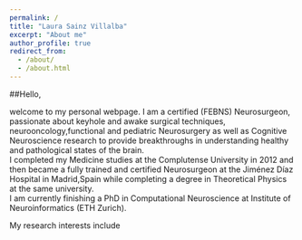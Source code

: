 ```yaml
---
permalink: /
title: "Laura Sainz Villalba" 
excerpt: "About me"
author_profile: true
redirect_from: 
  - /about/
  - /about.html
---
```

[//]: <> (Forma parte de la página principal)

##Hello,

welcome to my personal webpage. I am a certified (FEBNS) Neurosurgeon, passionate about keyhole and awake surgical techniques, neurooncology,functional and pediatric Neurosurgery as well as Cognitive Neuroscience research to provide breakthroughs in understanding healthy and pathological states of the brain. <br>
I completed my Medicine studies at the Complutense University in 2012 and then became a fully trained and certified Neurosurgeon at the Jiménez Díaz Hospital in Madrid,Spain while completing a degree in Theoretical Physics at the same university.<br> 
I am currently finishing a PhD in Computational Neuroscience at Institute of Neuroinformatics (ETH Zurich). 

My research interests include 
